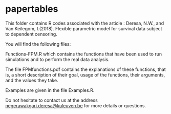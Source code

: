 # papertables

This folder contains R codes associated with the article : 
Deresa, N.W., and Van Keilegom, I.(2018). Flexible parametric model for survival data subject to dependent censoring.

You will find the following files:

Functions-FPM.R which contains the functions that have been used to run simulations and to perform the real data analysis. 

The file FPMfunctions.pdf contains the explanations of these functions, that is, a short description of their goal, usage of the functions, their arguments, and the values they take. 

Examples are given in the file Examples.R. 

Do not hesitate to contact us at the address negerawakgari.deresa@kuleuven.be for more details or questions.
